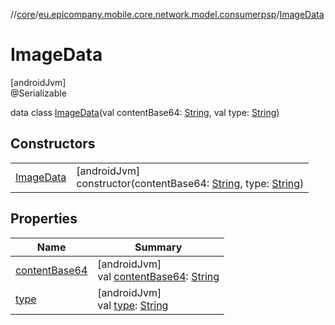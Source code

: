 //[core](../../../index.md)/[eu.epicompany.mobile.core.network.model.consumerpsp](../index.md)/[ImageData](index.md)

# ImageData

[androidJvm]\
@Serializable

data class [ImageData](index.md)(val contentBase64: [String](https://kotlinlang.org/api/latest/jvm/stdlib/kotlin/-string/index.html), val type: [String](https://kotlinlang.org/api/latest/jvm/stdlib/kotlin/-string/index.html))

## Constructors

| | |
|---|---|
| [ImageData](-image-data.md) | [androidJvm]<br>constructor(contentBase64: [String](https://kotlinlang.org/api/latest/jvm/stdlib/kotlin/-string/index.html), type: [String](https://kotlinlang.org/api/latest/jvm/stdlib/kotlin/-string/index.html)) |

## Properties

| Name | Summary |
|---|---|
| [contentBase64](content-base64.md) | [androidJvm]<br>val [contentBase64](content-base64.md): [String](https://kotlinlang.org/api/latest/jvm/stdlib/kotlin/-string/index.html) |
| [type](type.md) | [androidJvm]<br>val [type](type.md): [String](https://kotlinlang.org/api/latest/jvm/stdlib/kotlin/-string/index.html) |
